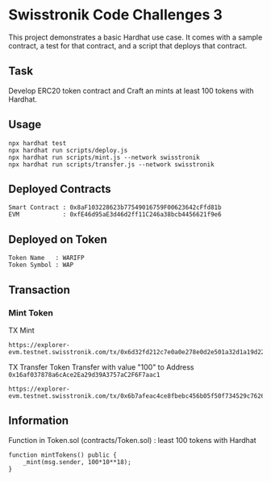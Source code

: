 # Swisstronik Code Challenges 3

This project demonstrates a basic Hardhat use case. It comes with a sample contract, a test for that contract, and a script that deploys that contract.

## Task
Develop ERC20 token contract and Craft an mints at least 100 tokens with Hardhat.


## Usage

```shell
npx hardhat test
npx hardhat run scripts/deploy.js
npx hardhat run scripts/mint.js --network swisstronik
npx hardhat run scripts/transfer.js --network swisstronik
```

## Deployed Contracts
```
Smart Contract : 0x8aF103228623b77549016759F00623642cFfd81b
EVM            : 0xfE46d95aE3d46d2ff11C246a38bcb4456621f9e6
```

## Deployed on Token
```
Token Name   : WARIFP
Token Symbol : WAP
```

## Transaction

### Mint Token
TX Mint
```
https://explorer-evm.testnet.swisstronik.com/tx/0x6d32fd212c7e0a0e278e0d2e501a32d1a19d22f3021d52cd463020d459e0bceb
```

TX Transfer
Token Transfer with value "100" to Address ```0x16af037878a6cAce2Ea29d39A3757aC2F6F7aac1```

```
https://explorer-evm.testnet.swisstronik.com/tx/0x6b7afeac4ce8fbebc456b05f50f734529c7626a90389df1e0775f59a13ea9aff
```


## Information
Function in Token.sol (contracts/Token.sol) : least 100 tokens with Hardhat
```
function mintTokens() public {
    _mint(msg.sender, 100*10**18);
}
```

